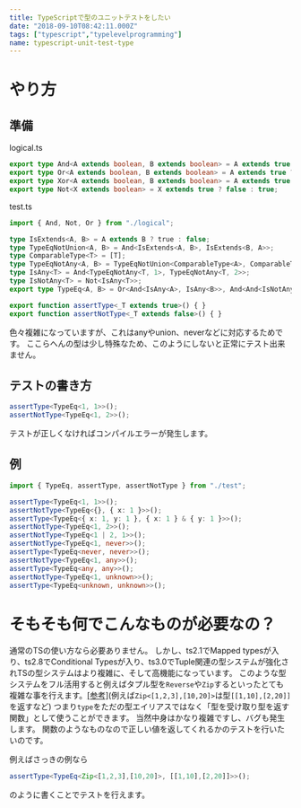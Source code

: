 ```yaml
---
title: TypeScriptで型のユニットテストをしたい
date: "2018-09-10T08:42:11.000Z"
tags: ["typescript","typelevelprogramming"]
name: typescript-unit-test-type
---
```

# やり方

## 準備

logical.ts
```ts
export type And<A extends boolean, B extends boolean> = A extends true ? (B extends true ? true : false) : false;
export type Or<A extends boolean, B extends boolean> = A extends true ? true : (B extends true ? true : false);
export type Xor<A extends boolean, B extends boolean> = A extends true ? (B extends true ? false : true) : (B extends true ? true : false);
export type Not<X extends boolean> = X extends true ? false : true;
```

test.ts
```ts
import { And, Not, Or } from "./logical";

type IsExtends<A, B> = A extends B ? true : false;
type TypeEqNotUnion<A, B> = And<IsExtends<A, B>, IsExtends<B, A>>;
type ComparableType<T> = [T];
type TypeEqNotAny<A, B> = TypeEqNotUnion<ComparableType<A>, ComparableType<B>>;
type IsAny<T> = And<TypeEqNotAny<T, 1>, TypeEqNotAny<T, 2>>;
type IsNotAny<T> = Not<IsAny<T>>;
export type TypeEq<A, B> = Or<And<IsAny<A>, IsAny<B>>, And<And<IsNotAny<A>, IsNotAny<B>>, TypeEqNotAny<A, B>>>;

export function assertType<_T extends true>() { }
export function assertNotType<_T extends false>() { }
```
色々複雑になっていますが、これはanyやunion、neverなどに対応するためです。
ここらへんの型は少し特殊なため、このようにしないと正常にテスト出来ません。

## テストの書き方

```ts
assertType<TypeEq<1, 1>>();
assertNotType<TypeEq<1, 2>>();
```

テストが正しくなければコンパイルエラーが発生します。

## 例

```ts
import { TypeEq, assertType, assertNotType } from "./test";

assertType<TypeEq<1, 1>>();
assertNotType<TypeEq<{}, { x: 1 }>>();
assertType<TypeEq<{ x: 1, y: 1 }, { x: 1 } & { y: 1 }>>();
assertNotType<TypeEq<1, 2>>();
assertNotType<TypeEq<1 | 2, 1>>();
assertNotType<TypeEq<1, never>>();
assertType<TypeEq<never, never>>();
assertNotType<TypeEq<1, any>>();
assertType<TypeEq<any, any>>();
assertNotType<TypeEq<1, unknown>>();
assertType<TypeEq<unknown, unknown>>();
```


# そもそも何でこんなものが必要なの？
通常のTSの使い方なら必要ありません。
しかし、ts2.1でMapped typesが入り、ts2.8でConditional Typesが入り、ts3.0でTuple関連の型システムが強化されTSの型システムはより複雑に、そして高機能になっています。
このような型システムをフル活用すると例えばタプル型を`Reverse`や`Zip`するといったとても複雑な事を行えます。[\[参考\]](https://github.com/Microsoft/TypeScript/pull/24897)(例えば`Zip<[1,2,3],[10,20]>`は型`[[1,10],[2,20]]`を返すなど)
つまり`type`をただの型エイリアスではなく「型を受け取り型を返す関数」として使うことができます。
当然中身はかなり複雑ですし、バグも発生します。
関数のようなものなので正しい値を返してくれるかのテストを行いたいのです。

例えばさっきの例なら

```ts
assertType<TypeEq<Zip<[1,2,3],[10,20]>, [[1,10],[2,20]]>>();

```

のように書くことでテストを行えます。
